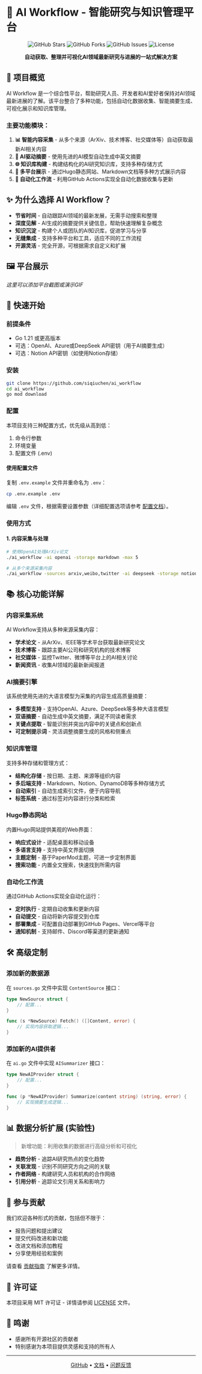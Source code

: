 # 🚀 AI Workflow - 智能研究与知识管理平台

<p align="center">
  <img src="https://img.shields.io/github/stars/guangtouwangba/ai_info?style=social" alt="GitHub Stars">
  <img src="https://img.shields.io/github/forks/guangtouwangba/ai_info?style=social" alt="GitHub Forks">
  <img src="https://img.shields.io/github/issues/guangtouwangba/ai_info" alt="GitHub Issues">
  <img src="https://img.shields.io/github/license/guangtouwangba/ai_info" alt="License">
</p>

<p align="center">
  <b>自动获取、整理并可视化AI领域最新研究与进展的一站式解决方案</b>
</p>

## 🌟 项目概览

AI Workflow 是一个综合性平台，帮助研究人员、开发者和AI爱好者保持对AI领域最新进展的了解。该平台整合了多种功能，包括自动化数据收集、智能摘要生成、可视化展示和知识库管理。

### 主要功能模块：

1. **📊 智能内容采集** - 从多个来源（ArXiv、技术博客、社交媒体等）自动获取最新AI相关内容
2. **🧠 AI驱动摘要** - 使用先进的AI模型自动生成中英文摘要
3. **🌐 知识库构建** - 构建结构化的AI研究知识库，支持多种存储方式
4. **📱 多平台展示** - 通过Hugo静态网站、Markdown文档等多种方式展示内容
5. **🔄 自动化工作流** - 利用GitHub Actions实现全自动化数据收集与更新

## ✨ 为什么选择 AI Workflow？

- **节省时间** - 自动跟踪AI领域的最新发展，无需手动搜索和整理
- **深度见解** - AI生成的摘要提供关键信息，帮助快速理解复杂概念
- **知识沉淀** - 构建个人或团队的AI知识库，促进学习与分享
- **无缝集成** - 支持多种平台和工具，适应不同的工作流程
- **开源灵活** - 完全开源，可根据需求自定义和扩展

## 🖼️ 平台展示

_这里可以添加平台截图或演示GIF_

## 🚀 快速开始

### 前提条件

- Go 1.21 或更高版本
- 可选：OpenAI、Azure或DeepSeek API密钥（用于AI摘要生成）
- 可选：Notion API密钥（如使用Notion存储）

### 安装

```bash
git clone https://github.com/siqiuchen/ai_workflow
cd ai_workflow
go mod download
```

### 配置

本项目支持三种配置方式，优先级从高到低：

1. 命令行参数
2. 环境变量
3. 配置文件 (.env)

#### 使用配置文件

复制 `.env.example` 文件并重命名为 `.env`：

```bash
cp .env.example .env
```

编辑 `.env` 文件，根据需要设置参数（详细配置选项请参考 [配置文档](docs/configuration.md)）。

### 使用方式

#### 1. 内容采集与处理

```bash
# 使用OpenAI处理ArXiv论文
./ai_workflow -ai openai -storage markdown -max 5

# 从多个来源采集内容
./ai_workflow -sources arxiv,weibo,twitter -ai deepseek -storage notion
```

## 📚 核心功能详解

### 内容采集系统

AI Workflow支持从多种来源采集内容：

- **学术论文** - 从ArXiv、IEEE等学术平台获取最新研究论文
- **技术博客** - 跟踪主要AI公司和研究机构的技术博客
- **社交媒体** - 监控Twitter、微博等平台上的AI相关讨论
- **新闻资讯** - 收集AI领域的最新新闻报道

### AI摘要引擎

该系统使用先进的大语言模型为采集的内容生成高质量摘要：

- **多模型支持** - 支持OpenAI、Azure、DeepSeek等多种大语言模型
- **双语摘要** - 自动生成中英文摘要，满足不同读者需求
- **关键点提取** - 智能识别并突出内容中的关键点和创新点
- **可定制提示词** - 灵活调整摘要生成的风格和侧重点

### 知识库管理

支持多种存储和管理方式：

- **结构化存储** - 按日期、主题、来源等组织内容
- **多后端支持** - Markdown、Notion、DynamoDB等多种存储方式
- **自动索引** - 自动生成索引文件，便于内容导航
- **标签系统** - 通过标签对内容进行分类和检索

### Hugo静态网站

内置Hugo网站提供美观的Web界面：

- **响应式设计** - 适配桌面和移动设备
- **多语言支持** - 支持中英文界面切换
- **主题定制** - 基于PaperMod主题，可进一步定制界面
- **搜索功能** - 内置全文搜索，快速找到所需内容

### 自动化工作流

通过GitHub Actions实现全自动化运行：

- **定时执行** - 定期自动收集和更新内容
- **自动提交** - 自动将新内容提交到仓库
- **部署集成** - 可配置自动部署到GitHub Pages、Vercel等平台
- **通知机制** - 支持邮件、Discord等渠道的更新通知

## 🛠️ 高级定制

### 添加新的数据源

在 `sources.go` 文件中实现 `ContentSource` 接口：

```go
type NewSource struct {
    // 配置...
}

func (s *NewSource) Fetch() ([]Content, error) {
    // 实现内容获取逻辑...
}
```

### 添加新的AI提供者

在 `ai.go` 文件中实现 `AISummarizer` 接口：

```go
type NewAIProvider struct {
    // 配置...
}

func (p *NewAIProvider) Summarize(content string) (string, error) {
    // 实现摘要生成逻辑...
}
```

## 📊 数据分析扩展 (实验性)

> 新增功能：利用收集的数据进行高级分析和可视化

- **趋势分析** - 追踪AI研究热点的变化趋势
- **关联发现** - 识别不同研究方向之间的关联
- **作者网络** - 构建研究人员和机构的合作网络
- **引用分析** - 追踪论文引用关系和影响力

## 🤝 参与贡献

我们欢迎各种形式的贡献，包括但不限于：

- 报告问题和提出建议
- 提交代码改进和新功能
- 改进文档和添加教程
- 分享使用经验和案例

请查看 [贡献指南](CONTRIBUTING.md) 了解更多详情。

## 📜 许可证

本项目采用 MIT 许可证 - 详情请参阅 [LICENSE](LICENSE) 文件。

## 🙏 鸣谢

- 感谢所有开源社区的贡献者
- 特别感谢为本项目提供灵感和支持的所有人

---

<p align="center">
  <a href="https://github.com/siqiuchen/ai_workflow">GitHub</a> •
  <a href="https://siqiuchen.github.io/ai_workflow">文档</a> •
  <a href="https://github.com/siqiuchen/ai_workflow/issues">问题反馈</a>
</p>